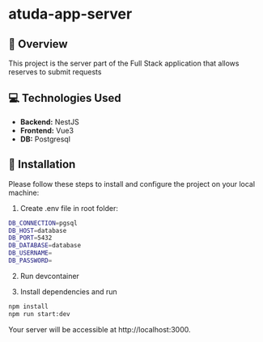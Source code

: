 # atuda-app-server

## 🚀 Overview

This project is the server part of the Full Stack application that allows reserves to submit requests

## 💻 Technologies Used

-   **Backend:** NestJS
-   **Frontend:** Vue3
-   **DB:** Postgresql


## 🔧 Installation

Please follow these steps to install and configure the project on your local machine:

1. Create .env file in root folder:

```bash
DB_CONNECTION=pgsql
DB_HOST=database
DB_PORT=5432
DB_DATABASE=database
DB_USERNAME=
DB_PASSWORD=
```

2. Run devcontainer

3. Install dependencies and run

```bash
npm install
npm run start:dev
```  

Your server will be accessible at http://localhost:3000.
